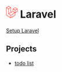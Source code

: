# <svg width="32px" height="32px" viewBox="-4 0 264 264" version="1.1" xmlns="http://www.w3.org/2000/svg" xmlns:xlink="http://www.w3.org/1999/xlink" preserveAspectRatio="xMidYMid"> <g> <path d="M255.855641,59.619717 C255.950565,59.9710596 256,60.3333149 256,60.6972536 L256,117.265345 C256,118.743206 255.209409,120.108149 253.927418,120.843385 L206.448786,148.178786 L206.448786,202.359798 C206.448786,203.834322 205.665123,205.195421 204.386515,205.937838 L105.27893,262.990563 C105.05208,263.119455 104.804608,263.201946 104.557135,263.289593 C104.464333,263.320527 104.376687,263.377239 104.278729,263.403017 C103.585929,263.58546 102.857701,263.58546 102.164901,263.403017 C102.051476,263.372083 101.948363,263.310215 101.840093,263.26897 C101.613244,263.186479 101.376082,263.1143 101.159544,262.990563 L2.07258227,205.937838 C0.7913718,205.201819 0,203.837372 0,202.359798 L0,32.6555248 C0,32.2843161 0.0515567729,31.9234187 0.144358964,31.5728326 C0.175293028,31.454252 0.24747251,31.3459828 0.288717928,31.2274022 C0.366053087,31.0108638 0.438232569,30.7891697 0.55165747,30.5880982 C0.628992629,30.4540506 0.742417529,30.3457814 0.83521972,30.2220451 C0.953800298,30.0570635 1.06206952,29.8869261 1.20127281,29.7425672 C1.31985339,29.6239866 1.4745237,29.5363401 1.60857131,29.4332265 C1.75808595,29.3094903 1.89213356,29.1754427 2.06227091,29.0774848 L2.06742659,29.0774848 L51.6134853,0.551122364 C52.8901903,-0.183535768 54.4613221,-0.183535768 55.7380271,0.551122364 L105.284086,29.0774848 L105.294397,29.0774848 C105.459379,29.1805983 105.598582,29.3094903 105.748097,29.4280708 C105.882144,29.5311844 106.031659,29.6239866 106.15024,29.7374115 C106.294599,29.8869261 106.397712,30.0570635 106.521448,30.2220451 C106.609095,30.3457814 106.727676,30.4540506 106.799855,30.5880982 C106.918436,30.7943253 106.985459,31.0108638 107.06795,31.2274022 C107.109196,31.3459828 107.181375,31.454252 107.212309,31.5779883 C107.307234,31.9293308 107.355765,32.2915861 107.356668,32.6555248 L107.356668,138.651094 L148.643332,114.878266 L148.643332,60.6920979 C148.643332,60.3312005 148.694889,59.9651474 148.787691,59.619717 C148.823781,59.4959808 148.890804,59.3877116 148.93205,59.269131 C149.014541,59.0525925 149.08672,58.8308984 149.200145,58.629827 C149.27748,58.4957794 149.390905,58.3875102 149.478552,58.2637739 C149.602288,58.0987922 149.705401,57.9286549 149.84976,57.7842959 C149.968341,57.6657153 150.117856,57.5780688 150.251903,57.4749553 C150.406573,57.351219 150.540621,57.2171714 150.705603,57.1192136 L150.710758,57.1192136 L200.261973,28.5928511 C201.538395,27.8571345 203.110093,27.8571345 204.386515,28.5928511 L253.932573,57.1192136 C254.107866,57.2223271 254.241914,57.351219 254.396584,57.4697996 C254.525476,57.5729132 254.674991,57.6657153 254.793572,57.7791402 C254.93793,57.9286549 255.041044,58.0987922 255.16478,58.2637739 C255.257582,58.3875102 255.371007,58.4957794 255.443187,58.629827 C255.561767,58.8308984 255.628791,59.0525925 255.711282,59.269131 C255.757683,59.3877116 255.824707,59.4959808 255.855641,59.619717 Z M247.740605,114.878266 L247.740605,67.8378666 L230.402062,77.8192579 L206.448786,91.6106946 L206.448786,138.651094 L247.745761,114.878266 L247.740605,114.878266 Z M198.194546,199.97272 L198.194546,152.901386 L174.633101,166.357704 L107.351512,204.757188 L107.351512,252.27191 L198.194546,199.97272 Z M8.25939501,39.7961379 L8.25939501,199.97272 L99.0921175,252.266755 L99.0921175,204.762344 L51.6392637,177.906421 L51.6237967,177.89611 L51.603174,177.885798 C51.443348,177.792996 51.3093004,177.658949 51.1597857,177.545524 C51.0308938,177.44241 50.8813791,177.359919 50.7679542,177.246494 L50.7576429,177.231027 C50.6235953,177.102135 50.5307931,176.942309 50.4173682,176.79795 C50.3142546,176.658747 50.1905184,176.540167 50.1080276,176.395808 L50.1028719,176.380341 C50.0100697,176.22567 49.9533572,176.040066 49.8863334,175.864773 C49.8193096,175.710103 49.7316631,175.565744 49.6904177,175.400762 L49.6904177,175.395606 C49.6388609,175.19969 49.6285496,174.993463 49.6079269,174.792392 C49.5873041,174.637722 49.5460587,174.483051 49.5460587,174.328381 L49.5460587,174.31807 L49.5460587,63.5689658 L25.5979377,49.7723734 L8.25939501,39.8012935 L8.25939501,39.7961379 Z M53.6809119,8.89300821 L12.3994039,32.6555248 L53.6706006,56.4180414 L94.9469529,32.6503692 L53.6706006,8.89300821 L53.6809119,8.89300821 Z M75.1491521,157.19091 L99.0972731,143.404629 L99.0972731,39.7961379 L81.7587304,49.7775291 L57.8054537,63.5689658 L57.8054537,167.177457 L75.1491521,157.19091 Z M202.324244,36.934737 L161.047891,60.6972536 L202.324244,84.4597702 L243.59544,60.6920979 L202.324244,36.934737 Z M198.194546,91.6106946 L174.24127,77.8192579 L156.902727,67.8378666 L156.902727,114.878266 L180.850848,128.664547 L198.194546,138.651094 L198.194546,91.6106946 Z M103.216659,197.616575 L163.759778,163.052915 L194.023603,145.781396 L152.778185,122.034346 L105.289242,149.374903 L62.0073307,174.292291 L103.216659,197.616575 Z" fill="#FF2D20"> </path> </g> </svg> Laravel

[Setup Laravel](https://laravel.com/docs/11.x/installation)

## Projects

- [todo list](./todo-list/)
